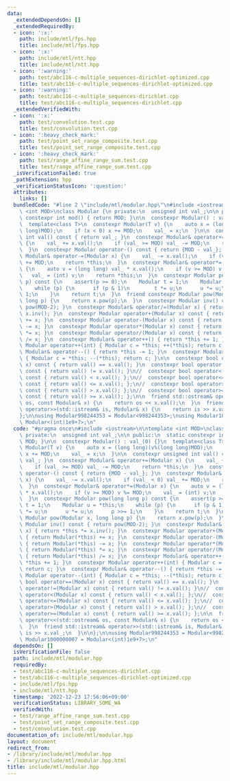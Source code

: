 ```yaml
---
data:
  _extendedDependsOn: []
  _extendedRequiredBy:
  - icon: ':x:'
    path: include/mtl/fps.hpp
    title: include/mtl/fps.hpp
  - icon: ':x:'
    path: include/mtl/ntt.hpp
    title: include/mtl/ntt.hpp
  - icon: ':warning:'
    path: test/abc116-c-multiple_sequences-dirichlet-optimized.cpp
    title: test/abc116-c-multiple_sequences-dirichlet-optimized.cpp
  - icon: ':warning:'
    path: test/abc116-c-multiple_sequences-dirichlet.cpp
    title: test/abc116-c-multiple_sequences-dirichlet.cpp
  _extendedVerifiedWith:
  - icon: ':x:'
    path: test/convolution.test.cpp
    title: test/convolution.test.cpp
  - icon: ':heavy_check_mark:'
    path: test/point_set_range_composite.test.cpp
    title: test/point_set_range_composite.test.cpp
  - icon: ':heavy_check_mark:'
    path: test/range_affine_range_sum.test.cpp
    title: test/range_affine_range_sum.test.cpp
  _isVerificationFailed: true
  _pathExtension: hpp
  _verificationStatusIcon: ':question:'
  attributes:
    links: []
  bundledCode: "#line 2 \"include/mtl/modular.hpp\"\n#include <iostream>\n\ntemplate\
    \ <int MOD>\nclass Modular {\n private:\n  unsigned int val_;\n\n public:\n  static\
    \ constexpr int mod() { return MOD; }\n\n  constexpr Modular() : val_(0) {}\n\
    \  template<class T>\n  constexpr Modular(T v) {\n    auto x = (long long)(v%(long\
    \ long)MOD);\n    if (x < 0) x += MOD;\n    val_ = x;\n  }\n\n  constexpr unsigned\
    \ int val() const { return val_; }\n  constexpr Modular& operator+=(Modular x)\
    \ {\n    val_ += x.val();\n    if (val_ >= MOD) val_ -= MOD;\n    return *this;\n\
    \  }\n  constexpr Modular operator-() const { return {MOD - val_}; }\n  constexpr\
    \ Modular& operator-=(Modular x) {\n    val_ -= x.val();\n    if (val_ < 0) val_\
    \ += MOD;\n    return *this;\n  }\n  constexpr Modular& operator*=(Modular x)\
    \ {\n    auto v = (long long) val_ * x.val();\n    if (v >= MOD) v %= MOD;\n \
    \   val_ = (int) v;\n    return *this;\n  }\n  constexpr Modular pow(long long\
    \ p) const {\n    assert(p >= 0);\n    Modular t = 1;\n    Modular u = *this;\n\
    \    while (p) {\n      if (p & 1)\n        t *= u;\n      u *= u;\n      p >>=\
    \ 1;\n    }\n    return t;\n  }\n  friend constexpr Modular pow(Modular x, long\
    \ long p) {\n    return x.pow(p);\n  }\n  constexpr Modular inv() const { return\
    \ pow(MOD-2); }\n  constexpr Modular& operator/=(Modular x) { return *this *=\
    \ x.inv(); }\n  constexpr Modular operator+(Modular x) const { return Modular(*this)\
    \ += x; }\n  constexpr Modular operator-(Modular x) const { return Modular(*this)\
    \ -= x; }\n  constexpr Modular operator*(Modular x) const { return Modular(*this)\
    \ *= x; }\n  constexpr Modular operator/(Modular x) const { return Modular(*this)\
    \ /= x; }\n  constexpr Modular& operator++() { return *this += 1; }\n  constexpr\
    \ Modular operator++(int) { Modular c = *this; ++(*this); return c; }\n  constexpr\
    \ Modular& operator--() { return *this -= 1; }\n  constexpr Modular operator--(int)\
    \ { Modular c = *this; --(*this); return c; }\n\n  constexpr bool operator==(Modular\
    \ x) const { return val() == x.val(); }\n  constexpr bool operator!=(Modular x)\
    \ const { return val() != x.val(); }\n//  constexpr bool operator<(Modular x)\
    \ const { return val() < x.val(); };\n//  constexpr bool operator<=(Modular x)\
    \ const { return val() <= x.val(); };\n//  constexpr bool operator>(Modular x)\
    \ const { return val() > x.val(); };\n//  constexpr bool operator>=(Modular x)\
    \ const { return val() >= x.val(); };\n\n  friend std::ostream& operator<<(std::ostream&\
    \ os, const Modular& x) {\n    return os << x.val();\n  }\n  friend std::istream&\
    \ operator>>(std::istream& is, Modular& x) {\n    return is >> x.val_;\n  }\n\n\
    };\n\nusing Modular998244353 = Modular<998244353>;\nusing Modular1000000007 =\
    \ Modular<(int)1e9+7>;\n"
  code: "#pragma once\n#include <iostream>\n\ntemplate <int MOD>\nclass Modular {\n\
    \ private:\n  unsigned int val_;\n\n public:\n  static constexpr int mod() { return\
    \ MOD; }\n\n  constexpr Modular() : val_(0) {}\n  template<class T>\n  constexpr\
    \ Modular(T v) {\n    auto x = (long long)(v%(long long)MOD);\n    if (x < 0)\
    \ x += MOD;\n    val_ = x;\n  }\n\n  constexpr unsigned int val() const { return\
    \ val_; }\n  constexpr Modular& operator+=(Modular x) {\n    val_ += x.val();\n\
    \    if (val_ >= MOD) val_ -= MOD;\n    return *this;\n  }\n  constexpr Modular\
    \ operator-() const { return {MOD - val_}; }\n  constexpr Modular& operator-=(Modular\
    \ x) {\n    val_ -= x.val();\n    if (val_ < 0) val_ += MOD;\n    return *this;\n\
    \  }\n  constexpr Modular& operator*=(Modular x) {\n    auto v = (long long) val_\
    \ * x.val();\n    if (v >= MOD) v %= MOD;\n    val_ = (int) v;\n    return *this;\n\
    \  }\n  constexpr Modular pow(long long p) const {\n    assert(p >= 0);\n    Modular\
    \ t = 1;\n    Modular u = *this;\n    while (p) {\n      if (p & 1)\n        t\
    \ *= u;\n      u *= u;\n      p >>= 1;\n    }\n    return t;\n  }\n  friend constexpr\
    \ Modular pow(Modular x, long long p) {\n    return x.pow(p);\n  }\n  constexpr\
    \ Modular inv() const { return pow(MOD-2); }\n  constexpr Modular& operator/=(Modular\
    \ x) { return *this *= x.inv(); }\n  constexpr Modular operator+(Modular x) const\
    \ { return Modular(*this) += x; }\n  constexpr Modular operator-(Modular x) const\
    \ { return Modular(*this) -= x; }\n  constexpr Modular operator*(Modular x) const\
    \ { return Modular(*this) *= x; }\n  constexpr Modular operator/(Modular x) const\
    \ { return Modular(*this) /= x; }\n  constexpr Modular& operator++() { return\
    \ *this += 1; }\n  constexpr Modular operator++(int) { Modular c = *this; ++(*this);\
    \ return c; }\n  constexpr Modular& operator--() { return *this -= 1; }\n  constexpr\
    \ Modular operator--(int) { Modular c = *this; --(*this); return c; }\n\n  constexpr\
    \ bool operator==(Modular x) const { return val() == x.val(); }\n  constexpr bool\
    \ operator!=(Modular x) const { return val() != x.val(); }\n//  constexpr bool\
    \ operator<(Modular x) const { return val() < x.val(); };\n//  constexpr bool\
    \ operator<=(Modular x) const { return val() <= x.val(); };\n//  constexpr bool\
    \ operator>(Modular x) const { return val() > x.val(); };\n//  constexpr bool\
    \ operator>=(Modular x) const { return val() >= x.val(); };\n\n  friend std::ostream&\
    \ operator<<(std::ostream& os, const Modular& x) {\n    return os << x.val();\n\
    \  }\n  friend std::istream& operator>>(std::istream& is, Modular& x) {\n    return\
    \ is >> x.val_;\n  }\n\n};\n\nusing Modular998244353 = Modular<998244353>;\nusing\
    \ Modular1000000007 = Modular<(int)1e9+7>;\n"
  dependsOn: []
  isVerificationFile: false
  path: include/mtl/modular.hpp
  requiredBy:
  - test/abc116-c-multiple_sequences-dirichlet.cpp
  - test/abc116-c-multiple_sequences-dirichlet-optimized.cpp
  - include/mtl/fps.hpp
  - include/mtl/ntt.hpp
  timestamp: '2022-12-23 17:56:06+09:00'
  verificationStatus: LIBRARY_SOME_WA
  verifiedWith:
  - test/range_affine_range_sum.test.cpp
  - test/point_set_range_composite.test.cpp
  - test/convolution.test.cpp
documentation_of: include/mtl/modular.hpp
layout: document
redirect_from:
- /library/include/mtl/modular.hpp
- /library/include/mtl/modular.hpp.html
title: include/mtl/modular.hpp
---
```

